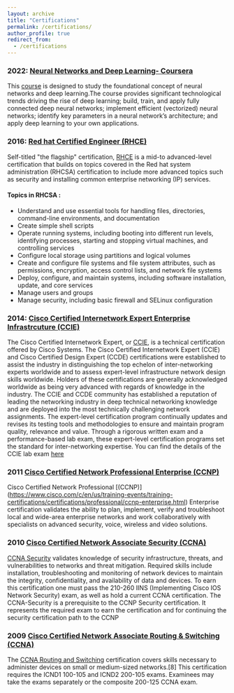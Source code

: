 ```yaml
---
layout: archive
title: "Certifications"
permalink: /certifications/
author_profile: true
redirect_from:
  - /certifications
---
```


### 2022: [Neural Networks and Deep Learning- Coursera](https://drive.google.com/file/d/1Mm14IEqILNj-oYyWMXZ14gdsHpNbcmqH/view?usp=share_link)

This [course](https://www.coursera.org/learn/neural-networks-deep-learning) is designed to study the foundational concept of neural networks and deep learning.The course provides significant technological trends driving the rise of deep learning; build, train, and apply fully connected deep neural networks; implement efficient (vectorized) neural networks; identify key parameters in a neural network’s architecture; and apply deep learning to your own applications.

### 2016: [Red hat Certified Engineer (RHCE)](https://drive.google.com/file/d/17sfXhHOfoBPS9nsSnhkdkaKWaKhEers9/view?usp=sharing)

Self-titled "the flagship" certification, [RHCE](https://www.redhat.com/en/services/certification/rhce) is a mid-to advanced-level certification that builds on topics covered in the Red hat system administration (RHCSA) certification to include more advanced topics such as security and installing common enterprise networking (IP) services.

#### Topics in RHCSA :

* Understand and use essential tools for handling files, directories, command-line environments, and documentation
* Create simple shell scripts
* Operate running systems, including booting into different run levels, identifying processes, starting and stopping virtual machines, and controlling services
* Configure local storage using partitions and logical volumes
* Create and configure file systems and file system attributes, such as permissions, encryption, access control lists, and network file systems
* Deploy, configure, and maintain systems, including software installation, update, and core services
* Manage users and groups
* Manage security, including basic firewall and SELinux configuration


### 2014: [Cisco Certified Internetwork Expert Enterprise Infrastrcuture (CCIE)](https://drive.google.com/file/d/1CbpvmNfZm_ywQ5Z--LkDq_Srx2DF5fWX/view?usp=share_link)

The Cisco Certified Internetwork Expert, or [CCIE](https://www.cisco.com/c/en/us/training-events/training-certifications/certifications/expert/ccie-enterprise-infrastructure.html), is a technical certification offered by Cisco Systems. The Cisco Certified Internetwork Expert (CCIE) and Cisco Certified Design Expert (CCDE) certifications were established to assist the industry in distinguishing the top echelon of inter-networking experts worldwide and to assess expert-level infrastructure network design skills worldwide. Holders of these certifications are generally acknowledged worldwide as being very advanced with regards of knowledge in the industry. The CCIE and CCDE community has established a reputation of leading the networking industry in deep technical networking knowledge and are deployed into the most technically challenging network assignments. The expert-level certification program continually updates and revises its testing tools and methodologies to ensure and maintain program quality, relevance and value. Through a rigorous written exam and a performance-based lab exam, these expert-level certification programs set the standard for inter-networking expertise. You can find the details of the CCIE lab exam [here](https://learningnetwork.cisco.com/s/article/lab-exam-v4-0-overview)


### 2011 [Cisco Certified Network Professional Enterprise (CCNP)](https://drive.google.com/file/d/16ufm1czIUvvYcmikhYGNbUErGS11UNkc/view?usp=share_link)
Cisco Certified Network Professional [(CCNP)] (https://www.cisco.com/c/en/us/training-events/training-certifications/certifications/professional/ccnp-enterprise.html) Enterprise certification validates the ability to plan, implement, verify and troubleshoot local and wide-area enterprise networks and work collaboratively with specialists on advanced security, voice, wireless and video solutions.

### 2010 [Cisco Certified Network Associate Security (CCNA)](https://drive.google.com/file/d/1bIPdLsn3JvNe1wDfNG9tzdmq3gtiJu1N/view?usp=share_link)
[CCNA Security](https://www.cisco.com/c/dam/en_us/training-events/netacad/course_catalog/docs/CCNAsecurity_DS.pdf) validates knowledge of security infrastructure, threats, and vulnerabilities to networks and threat mitigation. Required skills include installation, troubleshooting and monitoring of network devices to maintain the integrity, confidentiality, and availability of data and devices. To earn this certification one must pass the 210-260 IINS (Implementing Cisco IOS Network Security) exam, as well as hold a current CCNA certification. The CCNA-Security is a prerequisite to the CCNP Security certification. It represents the required exam to earn the certification and for continuing the security certification path to the CCNP

### 2009 [Cisco Certified Network Associate Routing & Switching (CCNA)](https://drive.google.com/file/d/1ottAoYS5SR1MilpFE6CPxOhZnmtnFsEy/view?usp=share_link)
The [CCNA Routing and Switching](https://www.cisco.com/c/dam/en_us/training-events/certifications/shared/docs/ccna_rs_at_a_glance.pdf) certification covers skills necessary to administer devices on small or medium-sized networks.[8] This certification requires the ICND1 100-105 and ICND2 200-105 exams. Examinees may take the exams separately or the composite 200-125 CCNA exam.

